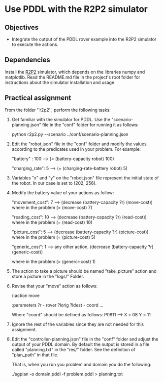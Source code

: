 # Use PDDL with the R2P2 simulator

## Objectives

* Integrate the output of the PDDL rover example into the R2P2 simulator to execute the actions.

## Dependencies

Install the [R2P2](https://github.com/ISG-UAH/R2P2) simulator, which depends on the libraries numpy and matplotlib. Read the README.md file in the project's root folder for instructions about the simulator installation and usage.

## Practical assignment

From the folder ''r2p2'', perform the following tasks:

1. Get familiar with the simulator for PDDL. Use the "scenario-planning.json" file in the "conf" folder for running it as follows:

   python r2p2.py --scenario ../conf/scenario-planning.json

2. Edit the "robot.json" file in the "conf" folder and modify the values according to the predicates used in your problem. For example:
  
   "battery" : 100      --> (= (battery-capacity robot) 100)
   
   "charging_rate": 5   --> (= (charging-rate-battery robot) 5)

3. Variables "x" and "y" on the "robot.json" file represent the initial state of the robot. In our case is set to (202, 256).

4. Modify the battery value of your actions as follow: 

	 "movement_cost": 7   --> (decrease (battery-capacity ?r) (move-cost)) where in the problem  (= (move-cost) 7)
	 
	 "reading_cost": 10   --> (decrease (battery-capacity ?r) (read-cost)) where in the problem  (= (read-cost) 10)
	 
	 "picture_cost": 5    --> (decrease (battery-capacity ?r) (picture-cost)) where in the problem  (= (picture-cost) 5)
	 
	 "generic_cost": 1    --> any other action, (decrease (battery-capacity ?r) (generic-cost)) 
	  
    where in the problem  (= (generci-cost) 1)

5. The action to take a picture should be named "take_picture" action and store a picture in  the "logs/" Folder. 

6. Revise that your "move" action as follows:

   (:action move
    
    :parameters ?r - rover ?lorig ?ldest - coord ...
    
    Where "coord" should be defined as follows: P0811 --> X = 08 Y = 11

7. Ignore the rest of the variables since they are not needed for this assignment.

8. Edit the "controller-planning.json" file in the "conf" folder and adjust the output of your PDDL domain. By default the output is 
   stored in a file called "planning.txt" in the "res/" folder. See the definition of "plan_path" in that file.
   
   That is, when you run you problem and domain you do the following:
   
   ./sgplan -o domain.pddl -f problem.pddl > planning.txt

    
